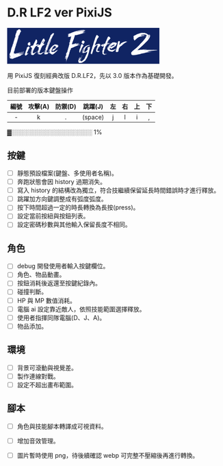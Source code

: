 # D.R LF2 ver PixiJS

![](/public/logo.png)

用 PixiJS 復刻經典改版 D.R.LF2，先以 3.0 版本作為基礎開發。

目前部署的版本鍵盤操作

| 編號 | 攻擊(A) | 防禦(D) | 跳躍(J) | 左 | 右 | 上 | 下 |
| :-: | :-: | :-: | :-: | :-: | :-: | :-: | :-: |
| - | k | . | (space) | j | l  | i | , |


▓░░░░░░░░░░░░░░░░░░░ 1%


## 按鍵
* [ ] 靜態預設檔案(鍵盤、多使用者名稱)。
* [ ] 奔跑狀態會因 history 過期消失。
* [ ] 寫入 history 的結構改為獨立，符合技繼續保留延長時間錯誤時才進行釋放。
* [ ] 跳躍加方向鍵調整成有弧度弧度。
* [ ] 按下時間超過一定的時長轉換為長按(press)。
* [ ] 設定當前按紐與按鈕列表。
* [ ] 設定密碼秒數與其他輸入保留長度不相同。
 
## 角色
* [ ] debug 開發使用者輸入按鍵欄位。
* [ ] 角色、物品動畫。
* [ ] 按鈕消耗後返還至按鍵紀錄內。
* [ ] 碰撞判斷。
* [ ] HP 與 MP 數值消耗。
* [ ] 電腦 ai 設定靠近敵人，依照技能範圍選擇釋放。
* [ ] 使用者指揮同隊電腦(D、J、A)。
* [ ] 物品添加。

## 環境
* [ ] 背景可滾動與視覺差。
* [ ] 製作連線對戰。
* [ ] 設定不超出畫布範圍。

## 腳本
* [ ] 角色與技能腳本轉譯成可視資料。
* [ ] 增加音效管理。
* [ ] 圖片暫時使用 png，待後續確認 webp 可完整不壓縮後再進行轉換。

